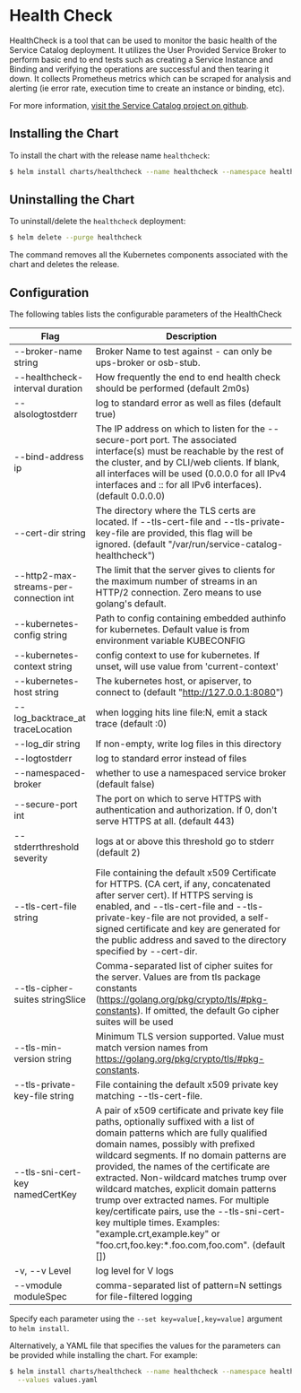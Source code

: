 # Health Check

HealthCheck is a tool that can be used to monitor the basic health of the Service Catalog deployment.  It utilizes the User Provided Service Broker to perform basic end to end tests such as creating a Service Instance and Binding and verifying the operations are successful and then tearing it down.  It collects Prometheus metrics which can be scraped for analysis and alerting (ie error rate, execution time to create an instance or binding, etc).

For more information,
[visit the Service Catalog project on github](https://github.com/kubernetes-incubator/service-catalog).

## Installing the Chart

To install the chart with the release name `healthcheck`:

```bash
$ helm install charts/healthcheck --name healthcheck --namespace healthcheck --set imagePullPolicy=Never --set image=healthcheck:canary
```

## Uninstalling the Chart

To uninstall/delete the `healthcheck` deployment:

```bash
$ helm delete --purge healthcheck
```

The command removes all the Kubernetes components associated with the chart and
deletes the release.

## Configuration

The following tables lists the configurable parameters of the HealthCheck

Flag | Description
---- | ----
--broker-name string | Broker Name to test against - can only be ups-broker or osb-stub. | You must ensure the specified broker is deployed. (default "ups-broker")
--healthcheck-interval duration | How frequently the end to end health check should be performed (default 2m0s)
--alsologtostderr | log to standard error as well as files (default true)
--bind-address ip | The IP address on which to listen for the --secure-port port. The associated interface(s) must be reachable by the rest of the cluster, and by CLI/web clients. If blank, all interfaces will be used (0.0.0.0 for all IPv4 interfaces and :: for all IPv6 interfaces). (default 0.0.0.0)
--cert-dir string | The directory where the TLS certs are located. If --tls-cert-file and --tls-private-key-file are provided, this flag will be ignored. (default "/var/run/service-catalog-healthcheck")
--http2-max-streams-per-connection int | The limit that the server gives to clients for the maximum number of streams in an HTTP/2 connection. Zero means to use golang's default.
--kubernetes-config string | Path to config containing embedded authinfo for kubernetes. Default value is from environment variable KUBECONFIG
--kubernetes-context string | config context to use for kubernetes. If unset, will use value from 'current-context'
--kubernetes-host string | The kubernetes host, or apiserver, to connect to (default "http://127.0.0.1:8080")
--log_backtrace_at traceLocation | when logging hits line file:N, emit a stack trace (default :0)
--log_dir string | If non-empty, write log files in this directory
--logtostderr | log to standard error instead of files
--namespaced-broker | whether to use a namespaced service broker (default false)
--secure-port int | The port on which to serve HTTPS with authentication and authorization. If 0, don't serve HTTPS at all. (default 443)
--stderrthreshold severity | logs at or above this threshold go to stderr (default 2)
--tls-cert-file string | File containing the default x509 Certificate for HTTPS. (CA cert, if any, concatenated after server cert). If HTTPS serving is enabled, and --tls-cert-file and --tls-private-key-file are not provided, a self-signed certificate and key are generated for the public address and saved to the directory specified by --cert-dir.
--tls-cipher-suites stringSlice | Comma-separated list of cipher suites for the server. Values are from tls package constants (https://golang.org/pkg/crypto/tls/#pkg-constants). If omitted, the default Go cipher suites will be used
--tls-min-version string | Minimum TLS version supported. Value must match version names from https://golang.org/pkg/crypto/tls/#pkg-constants.
--tls-private-key-file string | File containing the default x509 private key matching --tls-cert-file.
--tls-sni-cert-key namedCertKey | A pair of x509 certificate and private key file paths, optionally suffixed with a list of domain patterns which are fully qualified domain names, possibly with prefixed wildcard segments. If no domain patterns are provided, the names of the certificate are extracted. Non-wildcard matches trump over wildcard matches, explicit domain patterns trump over extracted names. For multiple key/certificate pairs, use the --tls-sni-cert-key multiple times. Examples: "example.crt,example.key" or "foo.crt,foo.key:*.foo.com,foo.com". (default [])
-v, --v Level | log level for V logs
--vmodule moduleSpec | comma-separated list of pattern=N settings for file-filtered logging



Specify each parameter using the `--set key=value[,key=value]` argument to
`helm install`.

Alternatively, a YAML file that specifies the values for the parameters can be
provided while installing the chart. For example:

```bash
$ helm install charts/healthcheck --name healthcheck --namespace healthcheck \
  --values values.yaml
```
